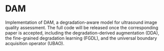 # DAM
Implementation of DAM, a degradation-aware model for ultrasound image quality assessment. The full code will be released once the corresponding paper is accepted, including the degradation-derived augmentation (DDA), the fine-grained degradation learning (FGDL), and the universal boundary acquisition operator (UBAO).
